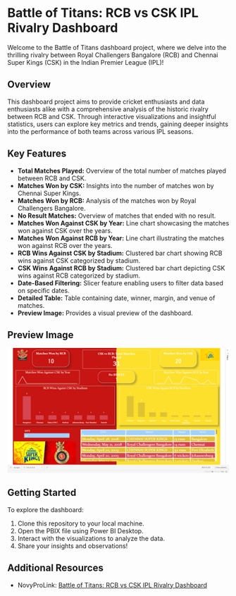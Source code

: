 # Battle of Titans: RCB vs CSK IPL Rivalry Dashboard

Welcome to the Battle of Titans dashboard project, where we delve into the thrilling rivalry between Royal Challengers Bangalore (RCB) and Chennai Super Kings (CSK) in the Indian Premier League (IPL)!

## Overview
This dashboard project aims to provide cricket enthusiasts and data enthusiasts alike with a comprehensive analysis of the historic rivalry between RCB and CSK. Through interactive visualizations and insightful statistics, users can explore key metrics and trends, gaining deeper insights into the performance of both teams across various IPL seasons.

## Key Features
- **Total Matches Played:** Overview of the total number of matches played between RCB and CSK.
- **Matches Won by CSK:** Insights into the number of matches won by Chennai Super Kings.
- **Matches Won by RCB:** Analysis of the matches won by Royal Challengers Bangalore.
- **No Result Matches:** Overview of matches that ended with no result.
- **Matches Won Against CSK by Year:** Line chart showcasing the matches won against CSK over the years.
- **Matches Won Against RCB by Year:** Line chart illustrating the matches won against RCB over the years.
- **RCB Wins Against CSK by Stadium:** Clustered bar chart showing RCB wins against CSK categorized by stadium.
- **CSK Wins Against RCB by Stadium:** Clustered bar chart depicting CSK wins against RCB categorized by stadium.
- **Date-Based Filtering:** Slicer feature enabling users to filter data based on specific dates.
- **Detailed Table:** Table containing date, winner, margin, and venue of matches.
- **Preview Image:** Provides a visual preview of the dashboard.

## Preview Image
![Dashboard Preview](Screenshot%20(123).png)



## Getting Started
To explore the dashboard:
1. Clone this repository to your local machine.
2. Open the PBIX file using Power BI Desktop.
3. Interact with the visualizations to analyze the data.
4. Share your insights and observations!

## Additional Resources
- NovyProLink: [Battle of Titans: RCB vs CSK IPL Rivalry Dashboard](https://www.novypro.com/project/battle-of-titans-rcb-vs-csk-ipl-rivalry-dashboard)
